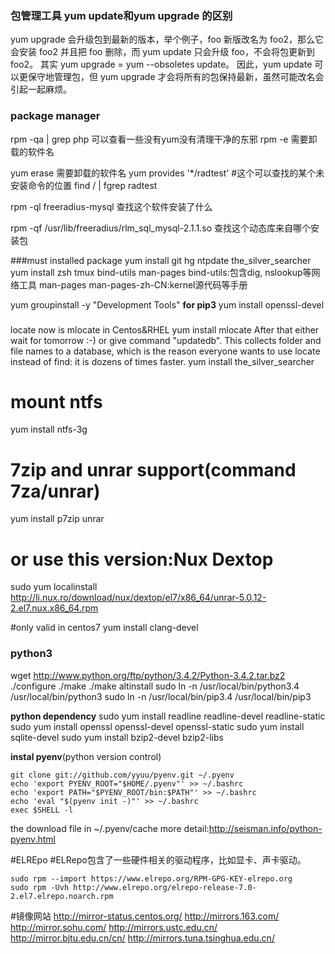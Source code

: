 ### 包管理工具 yum update和yum upgrade 的区别
yum upgrade 会升级包到最新的版本，举个例子，foo 新版改名为 foo2，那么它会安装 foo2 并且把 foo 删除，而 yum update 只会升级 foo，不会将包更新到 foo2。
其实 yum upgrade = yum --obsoletes update。
因此，yum update 可以更保守地管理包，但 yum upgrade 才会将所有的包保持最新，虽然可能改名会引起一起麻烦。

### package manager
rpm -qa | grep php
可以查看一些没有yum没有清理干净的东邪
rpm -e 需要卸载的软件名

yum erase 需要卸载的软件名
yum provides '*/radtest'  #这个可以查找的某个未安装命令的位置
find / | fgrep radtest 

rpm -ql freeradius-mysql
查找这个软件安装了什么

rpm -qf /usr/lib/freeradius/rlm_sql_mysql-2.1.1.so
查找这个动态库来自哪个安装包

###must installed package
yum install git hg ntpdate the_silver_searcher
yum install zsh tmux bind-utils man-pages
bind-utils:包含dig, nslookup等网络工具
man-pages man-pages-zh-CN:kernel源代码等手册

yum groupinstall -y "Development Tools"
**for pip3**
yum install openssl-devel


###
locate now is mlocate in Centos&RHEL
yum install mlocate
After that either wait for tomorrow :-) or give command "updatedb". This collects folder and file names to a database, which is the reason everyone wants to use locate instead of find: it is dozens of times faster.
yum install the_silver_searcher

# mount ntfs
yum install ntfs-3g

# 7zip and unrar support(command 7za/unrar)
yum install p7zip unrar
# or use this version:Nux Dextop
sudo yum localinstall http://li.nux.ro/download/nux/dextop/el7/x86_64/unrar-5.0.12-2.el7.nux.x86_64.rpm

#only valid in centos7
yum install clang-devel


### python3
wget http://www.python.org/ftp/python/3.4.2/Python-3.4.2.tar.bz2
./configure
./make
./make altinstall
sudo ln -n /usr/local/bin/python3.4 /usr/local/bin/python3
sudo ln -n /usr/local/bin/pip3.4 /usr/local/bin/pip3

**python dependency**
sudo yum install readline readline-devel readline-static
sudo yum install openssl openssl-devel openssl-static
sudo yum install sqlite-devel
sudo yum install bzip2-devel bzip2-libs

**instal pyenv**(python version control)
```
git clone git://github.com/yyuu/pyenv.git ~/.pyenv
echo 'export PYENV_ROOT="$HOME/.pyenv"' >> ~/.bashrc
echo 'export PATH="$PYENV_ROOT/bin:$PATH"' >> ~/.bashrc
echo 'eval "$(pyenv init -)"' >> ~/.bashrc
exec $SHELL -l
```
the download file in ~/.pyenv/cache
more detail:http://seisman.info/python-pyenv.html

#ELREpo
#ELRepo包含了一些硬件相关的驱动程序，比如显卡、声卡驱动。
```
sudo rpm --import https://www.elrepo.org/RPM-GPG-KEY-elrepo.org
sudo rpm -Uvh http://www.elrepo.org/elrepo-release-7.0-2.el7.elrepo.noarch.rpm
```

#镜像网站
http://mirror-status.centos.org/
http://mirrors.163.com/
http://mirror.sohu.com/
http://mirrors.ustc.edu.cn/
http://mirror.bjtu.edu.cn/cn/
http://mirrors.tuna.tsinghua.edu.cn/

